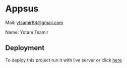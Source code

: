 
# Appsus

Mail: ytsamir84@gmail.com 

Name: Yotam Tsamir



## Deployment

To deploy this project run it with live server or click [here](https://yotamtsamir.github.io/appSus-first-react-project/)

